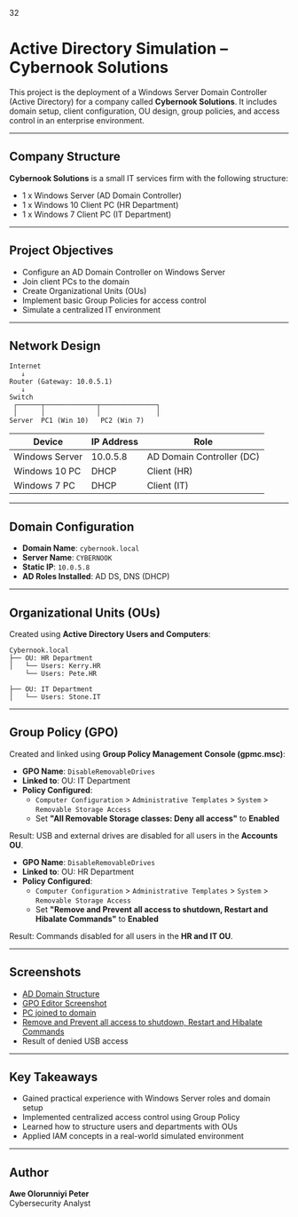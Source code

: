 32﻿
# Active Directory Simulation – Cybernook Solutions

This project is the deployment of a Windows Server Domain Controller (Active Directory) for a company called **Cybernook Solutions**. It includes domain setup, client configuration, OU design, group policies, and access control in an enterprise environment.

---

## Company Structure

**Cybernook Solutions** is a small IT services firm with the following structure:

- 1 x Windows Server (AD Domain Controller)
- 1 x Windows 10 Client PC (HR Department)
- 1 x Windows 7 Client PC (IT Department)

---

## Project Objectives

- Configure an AD Domain Controller on Windows Server
- Join client PCs to the domain
- Create Organizational Units (OUs)
- Implement basic Group Policies for access control
- Simulate a centralized IT environment

---

## Network Design

```
Internet
   ↓
Router (Gateway: 10.0.5.1)
   ↓
Switch
 ┌──────┬─────────────┬──────────────┐
 │      │             │              │
Server  PC1 (Win 10)   PC2 (Win 7)
```

| Device        | IP Address      | Role                       |
|---------------|----------------|-----------------------------|
| Windows Server| 10.0.5.8       | AD Domain Controller (DC)   |
| Windows 10 PC | DHCP           | Client (HR)                 |
| Windows 7 PC  | DHCP           | Client (IT)                 |

---

## Domain Configuration

- **Domain Name**: `cybernook.local`
- **Server Name**: `CYBERNOOK`
- **Static IP**: `10.0.5.8`
- **AD Roles Installed**: AD DS, DNS (DHCP)

---

## Organizational Units (OUs)

Created using **Active Directory Users and Computers**:

```
Cybernook.local
├── OU: HR Department
│   └── Users: Kerry.HR
    └── Users: Pete.HR

├── OU: IT Department
│   └── Users: Stone.IT
```

---

## Group Policy (GPO)

Created and linked using **Group Policy Management Console (gpmc.msc)**:

- **GPO Name**: `DisableRemovableDrives`
- **Linked to**: OU: IT Department
- **Policy Configured**:
  - `Computer Configuration` > `Administrative Templates` > `System` > `Removable Storage Access`
  - Set **"All Removable Storage classes: Deny all access"** to **Enabled**

Result: USB and external drives are disabled for all users in the **Accounts OU**.

- **GPO Name**: `DisableRemovableDrives`
- **Linked to**: OU: HR Department
- **Policy Configured**:
  - `Computer Configuration` > `Administrative Templates` > `System` > `Removable Storage Access`
  - Set **"Remove and Prevent all access to shutdown, Restart and Hibalate Commands"** to **Enabled**

Result: Commands disabled for all users in the **HR and IT OU**.


---

## Screenshots

- [AD Domain Structure](https://github.com/AwePeter/Active-Directory-Simulation-Cybernook-Solutions/blob/main/Screenshots/AD_Domain_Structure.png)
- [GPO Editor Screenshot](https://github.com/AwePeter/Active-Directory-Simulation-Cybernook-Solutions/blob/main/Screenshots/GPO_Editor%20_Screenshot.png)
- [PC joined to domain](https://github.com/AwePeter/Active-Directory-Simulation-Cybernook-Solutions/blob/main/Screenshots/Windows_10_PC_joined%20to_Domain_1.png)
- [Remove and Prevent all access to shutdown, Restart and Hibalate Commands](https://github.com/AwePeter/Active-Directory-Simulation-Cybernook-Solutions/blob/main/Screenshots/Result_of_denied_PowerOff_Restart_Sleep_option_on_Window_7.png)
- Result of denied USB access

---

## Key Takeaways

- Gained practical experience with Windows Server roles and domain setup
- Implemented centralized access control using Group Policy
- Learned how to structure users and departments with OUs
- Applied IAM concepts in a real-world simulated environment

---

## Author

**Awe Olorunniyi Peter**  
Cybersecurity Analyst  

